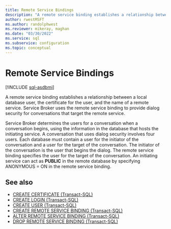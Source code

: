 ```yaml
---
title: Remote Service Bindings
description: "A remote service binding establishes a relationship between a local database user, the certificate for the user, and the name of a remote service."
author: rwestMSFT
ms.author: randolphwest
ms.reviewer: mikeray, maghan
ms.date: "03/30/2022"
ms.service: sql
ms.subservice: configuration
ms.topic: conceptual
---
```


# Remote Service Bindings

[!INCLUDE [sql-asdbmi](../../includes/applies-to-version/sql-asdbmi.md)]

A remote service binding establishes a relationship between a local database user, the certificate for the user, and the name of a remote service. Service Broker uses the remote service binding to provide dialog security for conversations that target the remote service.

Service Broker determines the users for a conversation when a conversation begins, using the information in the database that hosts the initiating service. A conversation that uses dialog security involves four users. Each database must contain a user for the initiator of the conversation and a user for the target of the conversation. The initiator of the conversation is the user that begins the dialog. The remote service binding specifies the user for the target of the conversation. An initiating service can act as **PUBLIC** in the remote database by specifying ANONYMOUS = ON in the remote service binding.

## See also

- [CREATE CERTIFICATE (Transact-SQL)](../../t-sql/statements/create-certificate-transact-sql.md)
- [CREATE LOGIN (Transact-SQL)](../../t-sql/statements/create-login-transact-sql.md)
- [CREATE USER (Transact-SQL)](../../t-sql/statements/create-user-transact-sql.md)
- [CREATE REMOTE SERVICE BINDING (Transact-SQL)](../../t-sql/statements/create-remote-service-binding-transact-sql.md)
- [ALTER REMOTE SERVICE BINDING (Transact-SQL)](../../t-sql/statements/alter-remote-service-binding-transact-sql.md)
- [DROP REMOTE SERVICE BINDING (Transact-SQL)](../../t-sql/statements/drop-remote-service-binding-transact-sql.md)
